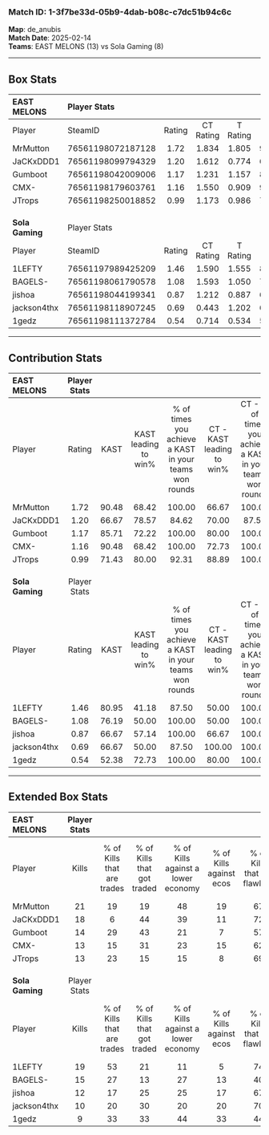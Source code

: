 ### Match ID: 1-3f7be33d-05b9-4dab-b08c-c7dc51b94c6c  
**Map**: de_anubis  
**Match Date**: 2025-02-14  
**Teams**: EAST MELONS (13) vs Sola Gaming (8)  

---  

## Box Stats  

| **EAST MELONS** | Player Stats      |        |           |          |       |       |       |         |        |      |     |
| :- | :- | :-: | :-: | :-: | :-: | :-: | :-: | :-: | :-: | :-: | :-: |
| Player          | SteamID           | Rating | CT Rating | T Rating | KAST  |  ADR  | Kills | Assists | Deaths | K/D  | HS% |
| MrMutton        | 76561198072187128 |  1.72  |   1.834   |  1.805   | 90.48 | 130.1 |  21   |   10    |   13   | 1.62 | 47  |
| JaCKxDDD1       | 76561198099794329 |  1.20  |   1.612   |  0.774   | 66.67 | 87.3  |  18   |    3    |   15   | 1.20 | 44  |
| Gumboot         | 76561198042009006 |  1.17  |   1.231   |  1.157   | 85.71 | 64.0  |  14   |    2    |   12   | 1.17 | 42  |
| CMX-            | 76561198179603761 |  1.16  |   1.550   |  0.909   | 90.48 | 73.1  |  13   |    6    |   14   | 0.93 | 61  |
| JTrops          | 76561198250018852 |  0.99  |   1.173   |  0.986   | 71.43 | 52.6  |  13   |    2    |   12   | 1.08 | 30  |
|                 |                   |        |           |          |       |       |       |         |        |      |     |
|                 |                   |        |           |          |       |       |       |         |        |      |     |
|                 |                   |        |           |          |       |       |       |         |        |      |     |
| **Sola Gaming** | Player Stats      |        |           |          |       |       |       |         |        |      |     |
| Player          | SteamID           | Rating | CT Rating | T Rating | KAST  |  ADR  | Kills | Assists | Deaths | K/D  | HS% |
| 1LEFTY          | 76561197989425209 |  1.46  |   1.590   |  1.555   | 80.95 | 104.1 |  19   |    5    |   13   | 1.46 | 68  |
| BAGELS-         | 76561198061790578 |  1.08  |   1.593   |  1.050   | 76.19 | 75.2  |  15   |    3    |   16   | 0.94 | 53  |
| jishoa          | 76561198044199341 |  0.87  |   1.212   |  0.887   | 66.67 | 60.5  |  12   |    4    |   15   | 0.80 | 25  |
| jackson4thx     | 76561198118907245 |  0.69  |   0.443   |  1.202   | 66.67 | 53.3  |  10   |    3    |   18   | 0.56 | 40  |
| 1gedz           | 76561198111372784 |  0.54  |   0.714   |  0.534   | 52.38 | 51.1  |   9   |    3    |   18   | 0.50 | 55  |
---  

## Contribution Stats  

| **EAST MELONS** | Player Stats |       |                      |                                                        |                           |                                                             |                          |                                                            |
| :- | :-: | :-: | :-: | :-: | :-: | :-: | :-: | :-: |
| Player          |    Rating    | KAST  | KAST leading to win% | % of times you achieve a KAST in your teams won rounds | CT - KAST leading to win% | CT - % of times you achieve a KAST in your teams won rounds | T - KAST leading to win% | T - % of times you achieve a KAST in your teams won rounds |
| MrMutton        |     1.72     | 90.48 |        68.42         |                         100.00                         |           66.67           |                           100.00                            |          71.43           |                           100.00                           |
| JaCKxDDD1       |     1.20     | 66.67 |        78.57         |                         84.62                          |           70.00           |                            87.50                            |          100.00          |                           80.00                            |
| Gumboot         |     1.17     | 85.71 |        72.22         |                         100.00                         |           80.00           |                           100.00                            |          62.50           |                           100.00                           |
| CMX-            |     1.16     | 90.48 |        68.42         |                         100.00                         |           72.73           |                           100.00                            |          62.50           |                           100.00                           |
| JTrops          |     0.99     | 71.43 |        80.00         |                         92.31                          |           88.89           |                           100.00                            |          66.67           |                           80.00                            |
|                 |              |       |                      |                                                        |                           |                                                             |                          |                                                            |
|                 |              |       |                      |                                                        |                           |                                                             |                          |                                                            |
|                 |              |       |                      |                                                        |                           |                                                             |                          |                                                            |
| **Sola Gaming** | Player Stats |       |                      |                                                        |                           |                                                             |                          |                                                            |
| Player          |    Rating    | KAST  | KAST leading to win% | % of times you achieve a KAST in your teams won rounds | CT - KAST leading to win% | CT - % of times you achieve a KAST in your teams won rounds | T - KAST leading to win% | T - % of times you achieve a KAST in your teams won rounds |
| 1LEFTY          |     1.46     | 80.95 |        41.18         |                         87.50                          |           50.00           |                           100.00                            |          33.33           |                           75.00                            |
| BAGELS-         |     1.08     | 76.19 |        50.00         |                         100.00                         |           50.00           |                           100.00                            |          50.00           |                           100.00                           |
| jishoa          |     0.87     | 66.67 |        57.14         |                         100.00                         |           66.67           |                           100.00                            |          50.00           |                           100.00                           |
| jackson4thx     |     0.69     | 66.67 |        50.00         |                         87.50                          |          100.00           |                           100.00                            |          30.00           |                           75.00                            |
| 1gedz           |     0.54     | 52.38 |        72.73         |                         100.00                         |           80.00           |                           100.00                            |          66.67           |                           100.00                           |
---  

## Extended Box Stats  

| **EAST MELONS** | Player Stats |                            |                            |                                    |                         |                              |                                 |        |                             |                                     |                          |                               |                            |
| :- | :-: | :-: | :-: | :-: | :-: | :-: | :-: | :-: | :-: | :-: | :-: | :-: | :-: |
| Player          |    Kills     | % of Kills that are trades | % of Kills that got traded | % of Kills against a lower economy | % of Kills against ecos | % of Kills that are flawless | % of Kills that are close duels | Deaths | % of Deaths that get traded | % of Deaths against a lower economy | % of Deaths against ecos | % of Deaths that are flawless | % of Deaths that are close |
| MrMutton        |      21      |             19             |             19             |                 48                 |           19            |              67              |                5                |   13   |             31              |                  0                  |            0             |              46               |             23             |
| JaCKxDDD1       |      18      |             6              |             44             |                 39                 |           11            |              72              |                0                |   15   |             13              |                 20                  |            13            |              47               |             0              |
| Gumboot         |      14      |             29             |             43             |                 21                 |            7            |              57              |                0                |   12   |              8              |                  8                  |            0             |              83               |             8              |
| CMX-            |      13      |             15             |             31             |                 23                 |           15            |              62              |                8                |   14   |             29              |                 14                  |            7             |              36               |             14             |
| JTrops          |      13      |             23             |             15             |                 15                 |            8            |              69              |                0                |   12   |             33              |                 17                  |            8             |              83               |             8              |
|                 |              |                            |                            |                                    |                         |                              |                                 |        |                             |                                     |                          |                               |                            |
|                 |              |                            |                            |                                    |                         |                              |                                 |        |                             |                                     |                          |                               |                            |
|                 |              |                            |                            |                                    |                         |                              |                                 |        |                             |                                     |                          |                               |                            |
| **Sola Gaming** | Player Stats |                            |                            |                                    |                         |                              |                                 |        |                             |                                     |                          |                               |                            |
| Player          |    Kills     | % of Kills that are trades | % of Kills that got traded | % of Kills against a lower economy | % of Kills against ecos | % of Kills that are flawless | % of Kills that are close duels | Deaths | % of Deaths that get traded | % of Deaths against a lower economy | % of Deaths against ecos | % of Deaths that are flawless | % of Deaths that are close |
| 1LEFTY          |      19      |             53             |             21             |                 11                 |            5            |              74              |               11                |   13   |              8              |                  0                  |            0             |              46               |             0              |
| BAGELS-         |      15      |             27             |             13             |                 27                 |           13            |              40              |                0                |   16   |             44              |                  6                  |            6             |              56               |             6              |
| jishoa          |      12      |             17             |             25             |                 25                 |           17            |              67              |               17                |   15   |             40              |                  7                  |            7             |              80               |             0              |
| jackson4thx     |      10      |             20             |             30             |                 20                 |           20            |              70              |                0                |   18   |             39              |                 11                  |            6             |              78               |             0              |
| 1gedz           |      9       |             33             |             33             |                 44                 |           33            |              44              |               33                |   18   |             17              |                 11                  |            6             |              67               |             6              |
